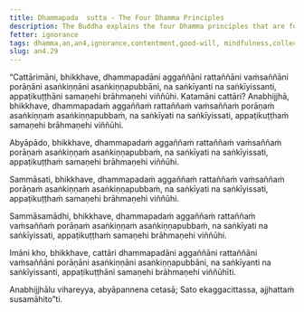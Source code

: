 ```yaml
---
title: Dhammapada  sutta - The Four Dhamma Principles
description: The Buddha explains the four Dhamma principles that are foremost, ancient, rooted in tradition, timeless, and pure.
fetter: ignorance
tags: dhamma,an,an4,ignorance,contentment,good-will, mindfulness,collectedness
slug: an4.29
---
```


“Cattārimāni, bhikkhave, dhammapadāni aggaññāni rattaññāni vaṁsaññāni porāṇāni asaṅkiṇṇāni asaṅkiṇṇapubbāni, na saṅkīyanti na saṅkīyissanti, appaṭikuṭṭhāni samaṇehi brāhmaṇehi viññūhi. Katamāni cattāri? Anabhijjhā, bhikkhave, dhammapadaṁ aggaññaṁ rattaññaṁ vaṁsaññaṁ porāṇaṁ asaṅkiṇṇaṁ asaṅkiṇṇapubbaṁ, na saṅkīyati na saṅkīyissati, appaṭikuṭṭhaṁ samaṇehi brāhmaṇehi viññūhi.

Abyāpādo, bhikkhave, dhammapadaṁ aggaññaṁ rattaññaṁ vaṁsaññaṁ porāṇaṁ asaṅkiṇṇaṁ asaṅkiṇṇapubbaṁ, na saṅkīyati na saṅkīyissati, appaṭikuṭṭhaṁ samaṇehi brāhmaṇehi viññūhi.

Sammāsati, bhikkhave, dhammapadaṁ aggaññaṁ rattaññaṁ vaṁsaññaṁ porāṇaṁ asaṅkiṇṇaṁ asaṅkiṇṇapubbaṁ, na saṅkīyati na saṅkīyissati, appaṭikuṭṭhaṁ samaṇehi brāhmaṇehi viññūhi.

Sammāsamādhi, bhikkhave, dhammapadaṁ aggaññaṁ rattaññaṁ vaṁsaññaṁ porāṇaṁ asaṅkiṇṇaṁ asaṅkiṇṇapubbaṁ, na saṅkīyati na saṅkīyissati, appaṭikuṭṭhaṁ samaṇehi brāhmaṇehi viññūhi.

Imāni kho, bhikkhave, cattāri dhammapadāni aggaññāni rattaññāni vaṁsaññāni porāṇāni asaṅkiṇṇāni asaṅkiṇṇapubbāni, na saṅkīyanti na saṅkīyissanti, appaṭikuṭṭhāni samaṇehi brāhmaṇehi viññūhīti.

Anabhijjhālu vihareyya,
abyāpannena cetasā;
Sato ekaggacittassa,
ajjhattaṁ susamāhito”ti.

